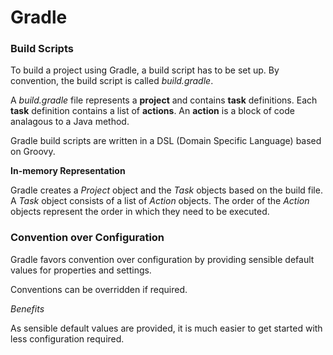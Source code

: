 # Gradle

### Build Scripts

To build a project using Gradle, a build script has to be set up. By convention, the build script is called *build.gradle*. 

A *build.gradle* file represents a **project** and contains **task** definitions. Each **task** definition contains a list of **actions**. An **action** is a block of code analagous to a Java method.

Gradle build scripts are written in a DSL (Domain Specific Language) based on Groovy. 

**In-memory Representation**

Gradle creates a *Project* object and the *Task* objects based on the build file. A *Task* object consists of a list of *Action* objects. 
The order of the *Action* objects represent the order in which they need to be executed. 

### Convention over Configuration

Gradle favors convention over configuration by providing sensible default values for properties and settings. 

Conventions can be overridden if required.

*Benefits*

As sensible default values are provided, it is much easier to get started with less configuration required.



